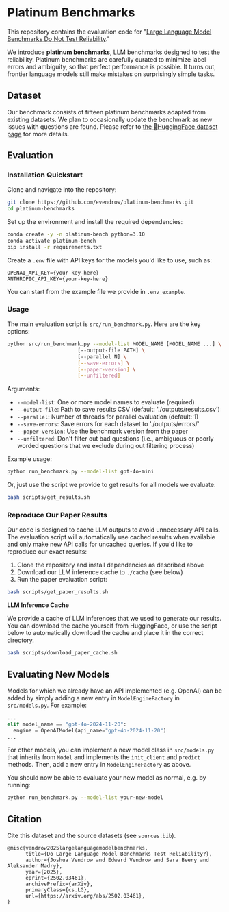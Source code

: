# Platinum Benchmarks

This repository contains the evaluation code for "[Large Language Model Benchmarks Do Not Test Reliability](#)."

We introduce **platinum benchmarks**, LLM benchmarks designed to test the reliability. Platinum benchmarks are carefully curated to minimize label errors and ambiguity, so that perfect performance is possible. It turns out, frontier language models still make mistakes on surprisingly simple tasks.


## Dataset

Our benchmark consists of fifteen platinum benchmarks adapted from existing datasets. We plan to occasionally update the benchmark as new issues with questions are found. Please refer to [the 🤗HuggingFace dataset page](https://huggingface.co/datasets/madrylab/platinum-bench) for more details.

## Evaluation

### Installation Quickstart

Clone and navigate into the repository:

```bash
git clone https://github.com/evendrow/platinum-benchmarks.git
cd platinum-benchmarks
```

Set up the environment and install the required dependencies:

```bash
conda create -y -n platinum-bench python=3.10
conda activate platinum-bench
pip install -r requirements.txt
```

Create a `.env` file with API keys for the models you'd like to use, such as:

```
OPENAI_API_KEY={your-key-here}
ANTHROPIC_API_KEY={your-key-here}
```

You can start from the example file we provide in `.env_example`.

### Usage

The main evaluation script is `src/run_benchmark.py`. Here are the key options:

```bash
python src/run_benchmark.py --model-list MODEL_NAME [MODEL_NAME ...] \
                       [--output-file PATH] \
                       [--parallel N] \
                       [--save-errors] \
                       [--paper-version] \
                       [--unfiltered]
```

Arguments:
- `--model-list`: One or more model names to evaluate (required)
- `--output-file`: Path to save results CSV (default: './outputs/results.csv')
- `--parallel`: Number of threads for parallel evaluation (default: 1)
- `--save-errors`: Save errors for each dataset to './outputs/errors/'
- `--paper-version`: Use the benchmark version from the paper
- `--unfiltered`: Don't filter out bad questions (i.e., ambiguous or poorly worded questions that we exclude during out filtering process)

Example usage:
```bash
python run_benchmark.py --model-list gpt-4o-mini
```

Or, just use the script we provide to get results for all models we evaluate:

```bash
bash scripts/get_results.sh
```

### Reproduce Our Paper Results

Our code is designed to cache LLM outputs to avoid unnecessary API calls. The evaluation script will automatically use cached results when available and only make new API calls for uncached queries. If you'd like to reproduce our exact results:

1. Clone the repository and install dependencies as described above
2. Download our LLM inference cache to `./cache` (see below)
3. Run the paper evaluation script:

```bash
bash scripts/get_paper_results.sh
```

**LLM Inference Cache**

We provide a cache of LLM inferences that we used to generate our results. You can download the cache yourself from HuggingFace, or use the script below to automatically download the cache and place it in the correct directory.

```bash
bash scripts/download_paper_cache.sh
```

## Evaluating New Models

Models for which we already have an API implemented (e.g. OpenAI) can be added by simply adding a new entry in `ModelEngineFactory` in `src/models.py`. For example:

```python
...
elif model_name == "gpt-4o-2024-11-20":
  engine = OpenAIModel(api_name="gpt-4o-2024-11-20")
...
```

For other models, you can implement a new model class in `src/models.py` that inherits from `Model` and implements the `init_client` and `predict` methods. Then, add a new entry in `ModelEngineFactory` as above.

You should now be able to evaluate your new model as normal, e.g. by running:

```bash
python run_benchmark.py --model-list your-new-model
```

## Citation

Cite this dataset and the source datasets (see `sources.bib`).

```
@misc{vendrow2025largelanguagemodelbenchmarks,
      title={Do Large Language Model Benchmarks Test Reliability?}, 
      author={Joshua Vendrow and Edward Vendrow and Sara Beery and Aleksander Madry},
      year={2025},
      eprint={2502.03461},
      archivePrefix={arXiv},
      primaryClass={cs.LG},
      url={https://arxiv.org/abs/2502.03461}, 
}
```

